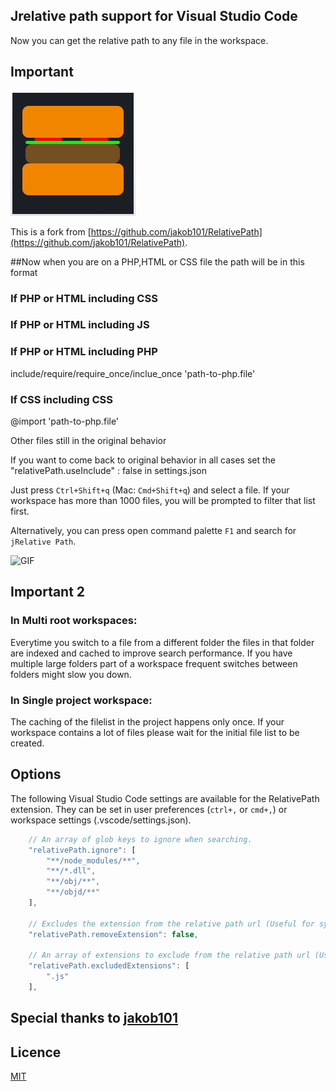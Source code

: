 ## Jrelative path support for Visual Studio Code
Now you can get the relative path to any file in the workspace.

## Important
![](ico.png)

This is a fork from [https://github.com/jakob101/RelativePath](https://github.com/jakob101/RelativePath).

##Now when you are on a PHP,HTML or CSS file the path will be in this format

### If PHP or HTML including CSS
<link rel="stylesheet" type="text/css" href="path-to-css-file.css">

### If PHP or HTML including JS
<script type="text/javascript" src="path-to-javascript-file.js"></script>

### If PHP or HTML including PHP
include/require/require_once/inclue_once 'path-to-php.file'

### If CSS including CSS
@import 'path-to-php.file'




Other files still in the original behavior

If you want to come back to original behavior in all cases set the "relativePath.useInclude" : false in settings.json


Just press `Ctrl+Shift+q` (Mac: `Cmd+Shift+q`) and select a file. If your workspace has more than 1000 files, you will be prompted to filter that list first.

Alternatively, you can press open command palette `F1` and search for `jRelative Path`.

![GIF](https://media.giphy.com/media/3oEduJ5iRksPxpwoXC/giphy.gif)



## Important 2

### In Multi root workspaces:

Everytime you switch to a file from a different folder the files in that folder are indexed and
cached to improve search performance. If you have multiple large folders part of a workspace
frequent switches between folders might slow you down.

### In Single project workspace:
The caching of the filelist in the project happens only once. If your workspace contains a lot of files
please wait for the initial file list to be created.

## Options
The following Visual Studio Code settings are available for the RelativePath extension. They can be set in user preferences (`ctrl+,` or `cmd+,`) or workspace settings (.vscode/settings.json).
```javascript
	// An array of glob keys to ignore when searching.
	"relativePath.ignore": [
		"**/node_modules/**",
		"**/*.dll",
		"**/obj/**",
		"**/objd/**"
	],

	// Excludes the extension from the relative path url (Useful for systemjs imports).
	"relativePath.removeExtension": false,

	// An array of extensions to exclude from the relative path url (Useful for used with Webpack or when importing files of mixed types)
	"relativePath.excludedExtensions": [
		".js"
	],
```
## Special thanks to [jakob101](https://github.com/jakob101/)

## Licence
[MIT](https://github.com/Microsoft/vscode-go/blob/master/LICENSE)
